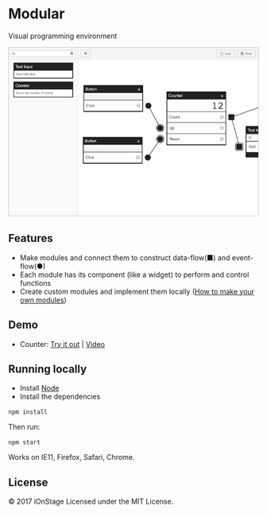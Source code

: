 # Modular

Visual programming environment

![Screen Shot](assets/screenshot.png)

## Features

- Make modules and connect them to construct data-flow(■) and event-flow(●)
- Each module has its component (like a widget) to perform and control functions
- Create custom modules and implement them locally ([How to make your own modules](./modular_modules/README.md#how-to-make-your-own-modules))

## Demo

- Counter: [Try it out](http://www.ionstage.org/modular/?demo=counter) | [Video](https://youtu.be/oJhfccI5sto)

## Running locally

- Install [Node](https://nodejs.org/en/download/)
- Install the dependencies

```
npm install
```

Then run:

```
npm start
```

Works on IE11, Firefox, Safari, Chrome.

## License

&copy; 2017 iOnStage
Licensed under the MIT License.
